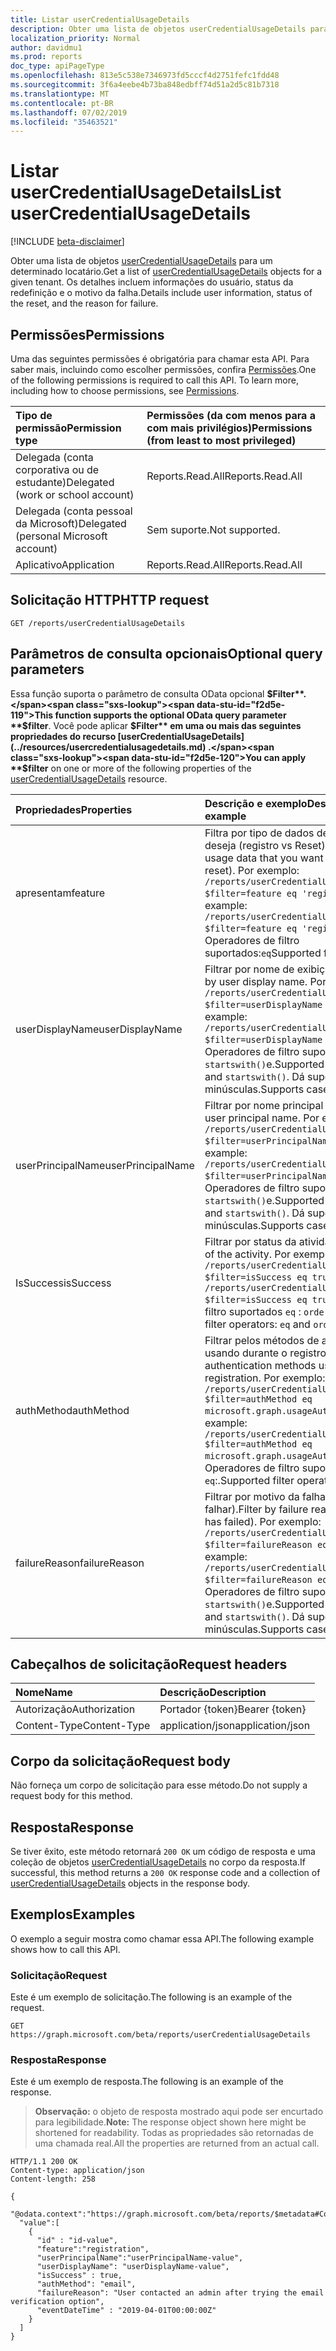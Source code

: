 ```yaml
---
title: Listar userCredentialUsageDetails
description: Obter uma lista de objetos userCredentialUsageDetails para um determinado locatário.
localization_priority: Normal
author: davidmu1
ms.prod: reports
doc_type: apiPageType
ms.openlocfilehash: 813e5c538e7346973fd5cccf4d2751fefc1fdd48
ms.sourcegitcommit: 3f6a4eebe4b73ba848edbff74d51a2d5c81b7318
ms.translationtype: MT
ms.contentlocale: pt-BR
ms.lasthandoff: 07/02/2019
ms.locfileid: "35463521"
---
```

# <a name="list-usercredentialusagedetails"></a><span data-ttu-id="f2d5e-103">Listar userCredentialUsageDetails</span><span class="sxs-lookup"><span data-stu-id="f2d5e-103">List userCredentialUsageDetails</span></span>

[!INCLUDE [beta-disclaimer](../../includes/beta-disclaimer.md)]

<span data-ttu-id="f2d5e-104">Obter uma lista de objetos [userCredentialUsageDetails](../resources/usercredentialusagedetails.md) para um determinado locatário.</span><span class="sxs-lookup"><span data-stu-id="f2d5e-104">Get a list of [userCredentialUsageDetails](../resources/usercredentialusagedetails.md) objects for a given tenant.</span></span> <span data-ttu-id="f2d5e-105">Os detalhes incluem informações do usuário, status da redefinição e o motivo da falha.</span><span class="sxs-lookup"><span data-stu-id="f2d5e-105">Details include user information, status of the reset, and the reason for failure.</span></span>

## <a name="permissions"></a><span data-ttu-id="f2d5e-106">Permissões</span><span class="sxs-lookup"><span data-stu-id="f2d5e-106">Permissions</span></span>

<span data-ttu-id="f2d5e-p102">Uma das seguintes permissões é obrigatória para chamar esta API. Para saber mais, incluindo como escolher permissões, confira [Permissões](/graph/permissions-reference).</span><span class="sxs-lookup"><span data-stu-id="f2d5e-p102">One of the following permissions is required to call this API. To learn more, including how to choose permissions, see [Permissions](/graph/permissions-reference).</span></span>

| <span data-ttu-id="f2d5e-109">Tipo de permissão</span><span class="sxs-lookup"><span data-stu-id="f2d5e-109">Permission type</span></span>                        | <span data-ttu-id="f2d5e-110">Permissões (da com menos para a com mais privilégios)</span><span class="sxs-lookup"><span data-stu-id="f2d5e-110">Permissions (from least to most privileged)</span></span> |
|:---------------------------------------|:--------------------------------------------|
| <span data-ttu-id="f2d5e-111">Delegada (conta corporativa ou de estudante)</span><span class="sxs-lookup"><span data-stu-id="f2d5e-111">Delegated (work or school account)</span></span>     | <span data-ttu-id="f2d5e-112">Reports.Read.All</span><span class="sxs-lookup"><span data-stu-id="f2d5e-112">Reports.Read.All</span></span> |
| <span data-ttu-id="f2d5e-113">Delegada (conta pessoal da Microsoft)</span><span class="sxs-lookup"><span data-stu-id="f2d5e-113">Delegated (personal Microsoft account)</span></span> | <span data-ttu-id="f2d5e-114">Sem suporte.</span><span class="sxs-lookup"><span data-stu-id="f2d5e-114">Not supported.</span></span> |
| <span data-ttu-id="f2d5e-115">Aplicativo</span><span class="sxs-lookup"><span data-stu-id="f2d5e-115">Application</span></span>                            | <span data-ttu-id="f2d5e-116">Reports.Read.All</span><span class="sxs-lookup"><span data-stu-id="f2d5e-116">Reports.Read.All</span></span> |

## <a name="http-request"></a><span data-ttu-id="f2d5e-117">Solicitação HTTP</span><span class="sxs-lookup"><span data-stu-id="f2d5e-117">HTTP request</span></span>

<!-- { "blockType": "ignored" } -->

```http
GET /reports/userCredentialUsageDetails
```

## <a name="optional-query-parameters"></a><span data-ttu-id="f2d5e-118">Parâmetros de consulta opcionais</span><span class="sxs-lookup"><span data-stu-id="f2d5e-118">Optional query parameters</span></span>

<span data-ttu-id="f2d5e-119">Essa função suporta o parâmetro de consulta OData opcional **$Filter**.</span><span class="sxs-lookup"><span data-stu-id="f2d5e-119">This function supports the optional OData query parameter **$filter**.</span></span> <span data-ttu-id="f2d5e-120">Você pode aplicar **$Filter** em uma ou mais das seguintes propriedades do recurso [userCredentialUsageDetails](../resources/usercredentialusagedetails.md) .</span><span class="sxs-lookup"><span data-stu-id="f2d5e-120">You can apply **$filter** on one or more of the following properties of the [userCredentialUsageDetails](../resources/usercredentialusagedetails.md) resource.</span></span>

| <span data-ttu-id="f2d5e-121">Propriedades</span><span class="sxs-lookup"><span data-stu-id="f2d5e-121">Properties</span></span> | <span data-ttu-id="f2d5e-122">Descrição e exemplo</span><span class="sxs-lookup"><span data-stu-id="f2d5e-122">Description and example</span></span> |
|:--------- |:----------- |
| <span data-ttu-id="f2d5e-123">apresentam</span><span class="sxs-lookup"><span data-stu-id="f2d5e-123">feature</span></span> | <span data-ttu-id="f2d5e-124">Filtra por tipo de dados de uso que você deseja (registro vs Reset).</span><span class="sxs-lookup"><span data-stu-id="f2d5e-124">Filter by type of usage data that you want (registration vs reset).</span></span> <span data-ttu-id="f2d5e-125">Por exemplo: `/reports/userCredentialUsageDetails?$filter=feature eq 'registration'`.</span><span class="sxs-lookup"><span data-stu-id="f2d5e-125">For example: `/reports/userCredentialUsageDetails?$filter=feature eq 'registration'`.</span></span> <span data-ttu-id="f2d5e-126">Operadores de filtro suportados:`eq`</span><span class="sxs-lookup"><span data-stu-id="f2d5e-126">Supported filter operators: `eq`</span></span> |
| <span data-ttu-id="f2d5e-127">userDisplayName</span><span class="sxs-lookup"><span data-stu-id="f2d5e-127">userDisplayName</span></span> | <span data-ttu-id="f2d5e-128">Filtrar por nome de exibição do usuário.</span><span class="sxs-lookup"><span data-stu-id="f2d5e-128">Filter by user display name.</span></span> <span data-ttu-id="f2d5e-129">Por exemplo: `/reports/userCredentialUsageDetails?$filter=userDisplayName eq 'Contoso'`.</span><span class="sxs-lookup"><span data-stu-id="f2d5e-129">For example: `/reports/userCredentialUsageDetails?$filter=userDisplayName eq 'Contoso'`.</span></span> <span data-ttu-id="f2d5e-130">Operadores de filtro suportados `eq` : `startswith()`e.</span><span class="sxs-lookup"><span data-stu-id="f2d5e-130">Supported filter operators: `eq` and `startswith()`.</span></span> <span data-ttu-id="f2d5e-131">Dá suporte a maiúsculas e minúsculas.</span><span class="sxs-lookup"><span data-stu-id="f2d5e-131">Supports case insensitive.</span></span> |
| <span data-ttu-id="f2d5e-132">userPrincipalName</span><span class="sxs-lookup"><span data-stu-id="f2d5e-132">userPrincipalName</span></span>  | <span data-ttu-id="f2d5e-133">Filtrar por nome principal do usuário.</span><span class="sxs-lookup"><span data-stu-id="f2d5e-133">Filter by user principal name.</span></span> <span data-ttu-id="f2d5e-134">Por exemplo: `/reports/userCredentialUsageDetails?$filter=userPrincipalName eq 'Contoso'`.</span><span class="sxs-lookup"><span data-stu-id="f2d5e-134">For example: `/reports/userCredentialUsageDetails?$filter=userPrincipalName eq 'Contoso'`.</span></span>    <span data-ttu-id="f2d5e-135">Operadores de filtro suportados `eq` : `startswith()`e.</span><span class="sxs-lookup"><span data-stu-id="f2d5e-135">Supported filter  operators: `eq` and `startswith()`.</span></span> <span data-ttu-id="f2d5e-136">Dá suporte a maiúsculas e minúsculas.</span><span class="sxs-lookup"><span data-stu-id="f2d5e-136">Supports case insensitive.</span></span> |
| <span data-ttu-id="f2d5e-137">IsSuccess</span><span class="sxs-lookup"><span data-stu-id="f2d5e-137">isSuccess</span></span> | <span data-ttu-id="f2d5e-138">Filtrar por status da atividade.</span><span class="sxs-lookup"><span data-stu-id="f2d5e-138">Filter by status of the activity.</span></span> <span data-ttu-id="f2d5e-139">Por exemplo: `/reports/userCredentialUsageDetails?$filter=isSuccess eq true`.</span><span class="sxs-lookup"><span data-stu-id="f2d5e-139">For example: `/reports/userCredentialUsageDetails?$filter=isSuccess eq true`.</span></span> <span data-ttu-id="f2d5e-140">Operadores de filtro suportados `eq` : `orderby`e.</span><span class="sxs-lookup"><span data-stu-id="f2d5e-140">Supported filter operators: `eq` and `orderby`.</span></span> |
| <span data-ttu-id="f2d5e-141">authMethod</span><span class="sxs-lookup"><span data-stu-id="f2d5e-141">authMethod</span></span>  | <span data-ttu-id="f2d5e-142">Filtrar pelos métodos de autenticação usando durante o registro.</span><span class="sxs-lookup"><span data-stu-id="f2d5e-142">Filter by the authentication methods using during registration.</span></span> <span data-ttu-id="f2d5e-143">Por exemplo: `/reports/userCredentialUsageDetails?$filter=authMethod eq microsoft.graph.usageAuthMethod'email'`.</span><span class="sxs-lookup"><span data-stu-id="f2d5e-143">For example: `/reports/userCredentialUsageDetails?$filter=authMethod eq microsoft.graph.usageAuthMethod'email'`.</span></span> <span data-ttu-id="f2d5e-144">Operadores de filtro suportados `eq`:.</span><span class="sxs-lookup"><span data-stu-id="f2d5e-144">Supported filter operators: `eq`.</span></span> |
| <span data-ttu-id="f2d5e-145">failureReason</span><span class="sxs-lookup"><span data-stu-id="f2d5e-145">failureReason</span></span> | <span data-ttu-id="f2d5e-146">Filtrar por motivo da falha (se a atividade falhar).</span><span class="sxs-lookup"><span data-stu-id="f2d5e-146">Filter by failure reason (if the activity has failed).</span></span> <span data-ttu-id="f2d5e-147">Por exemplo: `/reports/userCredentialUsageDetails?$filter=failureReason eq 'Contoso'`.</span><span class="sxs-lookup"><span data-stu-id="f2d5e-147">For example: `/reports/userCredentialUsageDetails?$filter=failureReason eq 'Contoso'`.</span></span> <span data-ttu-id="f2d5e-148">Operadores de filtro suportados `eq` : `startswith()`e.</span><span class="sxs-lookup"><span data-stu-id="f2d5e-148">Supported filter operators: `eq` and `startswith()`.</span></span> <span data-ttu-id="f2d5e-149">Dá suporte a maiúsculas e minúsculas.</span><span class="sxs-lookup"><span data-stu-id="f2d5e-149">Supports case insensitive.</span></span> |


## <a name="request-headers"></a><span data-ttu-id="f2d5e-150">Cabeçalhos de solicitação</span><span class="sxs-lookup"><span data-stu-id="f2d5e-150">Request headers</span></span>

| <span data-ttu-id="f2d5e-151">Nome</span><span class="sxs-lookup"><span data-stu-id="f2d5e-151">Name</span></span>      |<span data-ttu-id="f2d5e-152">Descrição</span><span class="sxs-lookup"><span data-stu-id="f2d5e-152">Description</span></span>|
|:----------|:----------|
| <span data-ttu-id="f2d5e-153">Autorização</span><span class="sxs-lookup"><span data-stu-id="f2d5e-153">Authorization</span></span> | <span data-ttu-id="f2d5e-154">Portador {token}</span><span class="sxs-lookup"><span data-stu-id="f2d5e-154">Bearer {token}</span></span> |
| <span data-ttu-id="f2d5e-155">Content-Type</span><span class="sxs-lookup"><span data-stu-id="f2d5e-155">Content-Type</span></span> | <span data-ttu-id="f2d5e-156">application/json</span><span class="sxs-lookup"><span data-stu-id="f2d5e-156">application/json</span></span> |

## <a name="request-body"></a><span data-ttu-id="f2d5e-157">Corpo da solicitação</span><span class="sxs-lookup"><span data-stu-id="f2d5e-157">Request body</span></span>

<span data-ttu-id="f2d5e-158">Não forneça um corpo de solicitação para esse método.</span><span class="sxs-lookup"><span data-stu-id="f2d5e-158">Do not supply a request body for this method.</span></span>

## <a name="response"></a><span data-ttu-id="f2d5e-159">Resposta</span><span class="sxs-lookup"><span data-stu-id="f2d5e-159">Response</span></span>

<span data-ttu-id="f2d5e-160">Se tiver êxito, este método retornará `200 OK` um código de resposta e uma coleção de objetos [userCredentialUsageDetails](../resources/usercredentialusagedetails.md) no corpo da resposta.</span><span class="sxs-lookup"><span data-stu-id="f2d5e-160">If successful, this method returns a `200 OK` response code and a collection of [userCredentialUsageDetails](../resources/usercredentialusagedetails.md) objects in the response body.</span></span>

## <a name="examples"></a><span data-ttu-id="f2d5e-161">Exemplos</span><span class="sxs-lookup"><span data-stu-id="f2d5e-161">Examples</span></span>

<span data-ttu-id="f2d5e-162">O exemplo a seguir mostra como chamar essa API.</span><span class="sxs-lookup"><span data-stu-id="f2d5e-162">The following example shows how to call this API.</span></span>

### <a name="request"></a><span data-ttu-id="f2d5e-163">Solicitação</span><span class="sxs-lookup"><span data-stu-id="f2d5e-163">Request</span></span>

<span data-ttu-id="f2d5e-164">Este é um exemplo de solicitação.</span><span class="sxs-lookup"><span data-stu-id="f2d5e-164">The following is an example of the request.</span></span>
<!-- {
  "blockType": "request",
  "name": "get_usercredentialusagedetails"
}-->

```http
GET https://graph.microsoft.com/beta/reports/userCredentialUsageDetails
```

### <a name="response"></a><span data-ttu-id="f2d5e-165">Resposta</span><span class="sxs-lookup"><span data-stu-id="f2d5e-165">Response</span></span>

<span data-ttu-id="f2d5e-166">Este é um exemplo de resposta.</span><span class="sxs-lookup"><span data-stu-id="f2d5e-166">The following is an example of the response.</span></span>

> <span data-ttu-id="f2d5e-167">**Observação:** o objeto de resposta mostrado aqui pode ser encurtado para legibilidade.</span><span class="sxs-lookup"><span data-stu-id="f2d5e-167">**Note:** The response object shown here might be shortened for readability.</span></span> <span data-ttu-id="f2d5e-168">Todas as propriedades são retornadas de uma chamada real.</span><span class="sxs-lookup"><span data-stu-id="f2d5e-168">All the properties are returned from an actual call.</span></span>

<!-- {
  "blockType": "response",
  "truncated": true,
  "@odata.type": "microsoft.graph.userCredentialUsageDetails",
  "isCollection": true
} -->

```http
HTTP/1.1 200 OK
Content-type: application/json
Content-length: 258

{
  "@odata.context":"https://graph.microsoft.com/beta/reports/$metadata#Collection(microsoft.graph.getUserCredentialUsageDetails)",
  "value":[
    {
      "id" : "id-value",
      "feature":"registration",
      "userPrincipalName":"userPrincipalName-value",
      "userDisplayName": "userDisplayName-value",
      "isSuccess" : true,
      "authMethod": "email",
      "failureReason": "User contacted an admin after trying the email verification option",
      "eventDateTime" : "2019-04-01T00:00:00Z"
    }
  ]
}
```

<!-- uuid: 16cd6b66-4b1a-43a1-adaf-3a886856ed98
2019-02-04 14:57:30 UTC -->
<!-- {
  "type": "#page.annotation",
  "description": "List userCredentialUsageDetails",
  "keywords": "",
  "section": "documentation",
  "tocPath": ""
}-->